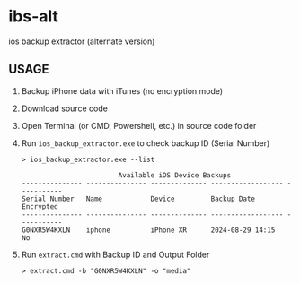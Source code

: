 # ibs-alt
ios backup extractor (alternate version)

## USAGE

1. Backup iPhone data with iTunes (no encryption mode)
2. Download source code
3. Open Terminal (or CMD, Powershell, etc.) in source code folder
4. Run `ios_backup_extractor.exe` to check backup ID (Serial Number)

    ```
    > ios_backup_extractor.exe --list

                            Available iOS Device Backups
    --------------- --------------- -------------- ------------------ -----------
    Serial Number   Name            Device         Backup Date        Encrypted
    --------------- --------------- -------------- ------------------ -----------
    G0NXR5W4KXLN    iphone          iPhone XR      2024-08-29 14:15       No
    ```
5. Run `extract.cmd` with Backup ID and Output Folder

    ```
    > extract.cmd -b "G0NXR5W4KXLN" -o "media"
    ```
